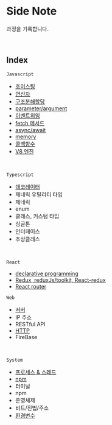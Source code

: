 # Side Note

과정을 기록합니다.

<br>

## Index

`Javascript`

- [호이스팅](./Documents/javascript/hoisting.md)
- [연산자](./Documents/javascript/destructureing.md)
- [구조분해할당](./Documents/javascript/destructureing.md)
- [parameter/argument](.Documents/Log.md/#parameter--argument)
- [이벤트위임](./Documents/javascript/eventDelegation.md)
- [fetch 메서드](./Documents/javascript/fetch.md)
- [async/await](.javascript/Documents/async/async.js)
- [memory](./Documents/javascript/memory.md)
- [콜백함수](./Documents/javascript/callbackFn.md)
- [V8 엔진](.javascript/Documents/v8-debug.md)

<br>

`Typescript`

- [데코레이터](./Documents/typescript/decorator.md)
- 제네릭 유틸리티 타입
- 제네릭
- enum
- 클래스, 커스텀 타입
- 싱글톤
- 인터페이스
- 추상클래스

<br>

`React`

- [declarative programming](./Documents/react/declarative.md)
- [Redux, reduxJs/toolkit, React-redux](./Documents/react/redux.md)
- [React router](./Documents/react/react-router.md)
  <br>

`Web`

- [서버](./Documents/web/server.md)
- IP 주소
- RESTful API
- [HTTP](./Documents/web/http.md)
- FireBase

<br>

`System`

- [프로세스 & 스레드](./Documents/system/process.md)
- [npm](./Documents/system/nodeJs.md)
- 터미널
- npm
- 운영체제
- 비트/진법/주소
- [환경변수](./Documents/system/envVari.md)

<br><br><br>
